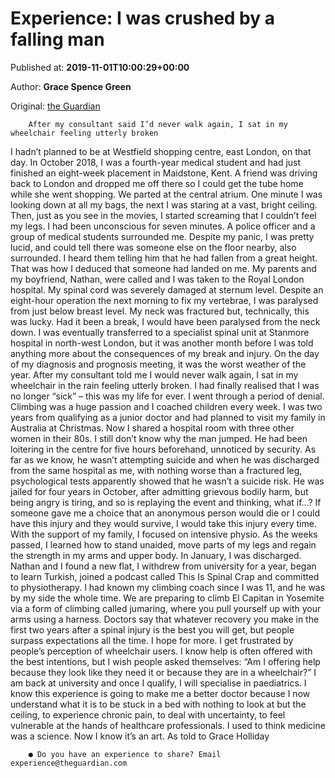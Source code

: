
# Experience: I was crushed by a falling man

Published at: **2019-11-01T10:00:29+00:00**

Author: **Grace Spence Green**

Original: [the Guardian](https://www.theguardian.com/lifeandstyle/2019/nov/01/experience-i-was-crushed-by-a-falling-man)


        After my consultant said I’d never walk again, I sat in my wheelchair feeling utterly broken
      
I hadn’t planned to be at Westfield shopping centre, east London, on that day. In October 2018, I was a fourth-year medical student and had just finished an eight-week placement in Maidstone, Kent. A friend was driving back to London and dropped me off there so I could get the tube home while she went shopping. We parted at the central atrium. One minute I was looking down at all my bags, the next I was staring at a vast, bright ceiling. Then, just as you see in the movies, I started screaming that I couldn’t feel my legs.
I had been unconscious for seven minutes. A police officer and a group of medical students surrounded me. Despite my panic, I was pretty lucid, and could tell there was someone else on the floor nearby, also surrounded. I heard them telling him that he had fallen from a great height. That was how I deduced that someone had landed on me.
My parents and my boyfriend, Nathan, were called and I was taken to the Royal London hospital. My spinal cord was severely damaged at sternum level. Despite an eight-hour operation the next morning to fix my vertebrae, I was paralysed from just below breast level. My neck was fractured but, technically, this was lucky. Had it been a break, I would have been paralysed from the neck down.
I was eventually transferred to a specialist spinal unit at Stanmore hospital in north-west London, but it was another month before I was told anything more about the consequences of my break and injury. On the day of my diagnosis and prognosis meeting, it was the worst weather of the year. After my consultant told me I would never walk again, I sat in my wheelchair in the rain feeling utterly broken. I had finally realised that I was no longer “sick” – this was my life for ever.
I went through a period of denial. Climbing was a huge passion and I coached children every week. I was two years from qualifying as a junior doctor and had planned to visit my family in Australia at Christmas. Now I shared a hospital room with three other women in their 80s.
I still don’t know why the man jumped. He had been loitering in the centre for five hours beforehand, unnoticed by security. As far as we know, he wasn’t attempting suicide and when he was discharged from the same hospital as me, with nothing worse than a fractured leg, psychological tests apparently showed that he wasn’t a suicide risk.
He was jailed for four years in October, after admitting grievous bodily harm, but being angry is tiring, and so is replaying the event and thinking, what if…? If someone gave me a choice that an anonymous person would die or I could have this injury and they would survive, I would take this injury every time.
With the support of my family, I focused on intensive physio. As the weeks passed, I learned how to stand unaided, move parts of my legs and regain the strength in my arms and upper body. In January, I was discharged. Nathan and I found a new flat, I withdrew from university for a year, began to learn Turkish, joined a podcast called This Is Spinal Crap and committed to physiotherapy. I had known my climbing coach since I was 11, and he was by my side the whole time. We are preparing to climb El Capitan in Yosemite via a form of climbing called jumaring, where you pull yourself up with your arms using a harness. Doctors say that whatever recovery you make in the first two years after a spinal injury is the best you will get, but people surpass expectations all the time. I hope for more.
I get frustrated by people’s perception of wheelchair users. I know help is often offered with the best intentions, but I wish people asked themselves: “Am I offering help because they look like they need it or because they are in a wheelchair?”
I am back at university and once I qualify, I will specialise in paediatrics. I know this experience is going to make me a better doctor because I now understand what it is to be stuck in a bed with nothing to look at but the ceiling, to experience chronic pain, to deal with uncertainty, to feel vulnerable at the hands of healthcare professionals. I used to think medicine was a science. Now I know it’s an art.
As told to Grace Holliday

        ● Do you have an experience to share? Email experience@theguardian.com
      
